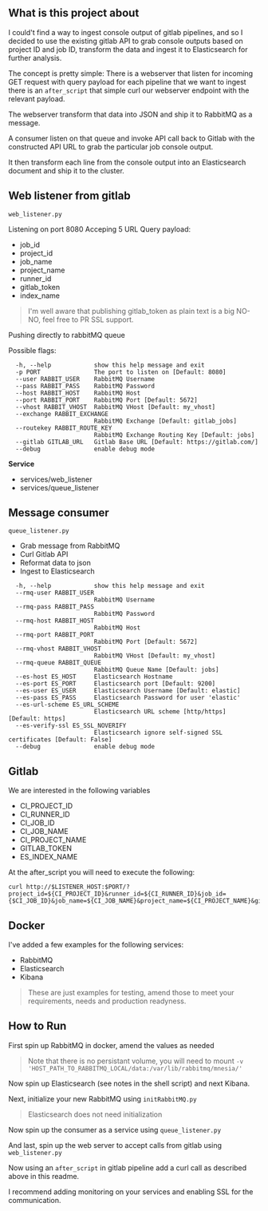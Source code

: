 ## What is this project about

I could't find a way to ingest console output of gitlab pipelines,
and so I decided to use the existing gitlab API to grab console outputs
based on project ID and job ID, transform the data and ingest it to Elasticsearch
for further analysis.

The concept is pretty simple:
There is a webserver that listen for incoming GET request with query payload
for each pipeline that we want to ingest there is an `after_script` that simple curl
our webserver endpoint with the relevant payload.

The webserver transform that data into JSON and ship it to RabbitMQ as a message.

A consumer listen on that queue and invoke API call back to Gitlab with the constructed
API URL to grab the particular job console output.

It then transform each line from the console output into an Elasticsearch document and ship it to the cluster.


## Web listener from gitlab
`web_listener.py`

Listening on port 8080
Acceping 5 URL Query payload:

- job_id
- project_id
- job_name
- project_name
- runner_id
- gitlab_token
- index_name

> I'm well aware that publishing gitlab_token as plain text is a big NO-NO, feel free to PR SSL support.

Pushing directly to rabbitMQ queue

Possible flags:
```
  -h, --help            show this help message and exit
  -p PORT               The port to listen on [Default: 8080]
  --user RABBIT_USER    RabbitMQ Username
  --pass RABBIT_PASS    RabbitMQ Password
  --host RABBIT_HOST    RabbitMQ Host
  --port RABBIT_PORT    RabbitMQ Port [Default: 5672]
  --vhost RABBIT_VHOST  RabbitMQ VHost [Default: my_vhost]
  --exchange RABBIT_EXCHANGE
                        RabbitMQ Exchange [Default: gitlab_jobs]
  --routekey RABBIT_ROUTE_KEY
                        RabbitMQ Exchange Routing Key [Default: jobs]
  --gitlab GITLAB_URL   Gitlab Base URL [Default: https://gitlab.com/]
  --debug               enable debug mode
```

**Service**

- services/web_listener
- services/queue_listener


## Message consumer
`queue_listener.py`

- Grab message from RabbitMQ
- Curl Gitlab API
- Reformat data to json
- Ingest to Elasticsearch

```
  -h, --help            show this help message and exit
  --rmq-user RABBIT_USER
                        RabbitMQ Username
  --rmq-pass RABBIT_PASS
                        RabbitMQ Password
  --rmq-host RABBIT_HOST
                        RabbitMQ Host
  --rmq-port RABBIT_PORT
                        RabbitMQ Port [Default: 5672]
  --rmq-vhost RABBIT_VHOST
                        RabbitMQ VHost [Default: my_vhost]
  --rmq-queue RABBIT_QUEUE
                        RabbitMQ Queue Name [Default: jobs]
  --es-host ES_HOST     Elasticsearch Hostname
  --es-port ES_PORT     Elasticsearch port [Default: 9200]
  --es-user ES_USER     Elasticsearch Username [Default: elastic]
  --es-pass ES_PASS     Elasticsearch Password for user 'elastic'
  --es-url-scheme ES_URL_SCHEME
                        Elasticsearch URL scheme [http/https] [Default: https]
  --es-verify-ssl ES_SSL_NOVERIFY
                        Elasticsearch ignore self-signed SSL certificates [Default: False]
  --debug               enable debug mode
```


## Gitlab

We are interested in the following variables
- CI_PROJECT_ID
- CI_RUNNER_ID
- CI_JOB_ID
- CI_JOB_NAME
- CI_PROJECT_NAME
- GITLAB_TOKEN
- ES_INDEX_NAME

At the after_script you will need to execute the following:
```
curl http://$LISTENER_HOST:$PORT/?project_id=${CI_PROJECT_ID}&runner_id=${CI_RUNNER_ID}&job_id={$CI_JOB_ID}&job_name=${CI_JOB_NAME}&project_name=${CI_PROJECT_NAME}&gitlab_token=${GITLAB_TOKEN}&index_name=${ES_INDEX_NAME}
```


## Docker

I've added a few examples for the following services:
- RabbitMQ
- Elasticsearch
- Kibana

> These are just examples for testing, amend those to meet your requirements, needs and production readyness.

## How to Run

First spin up RabbitMQ in docker, amend the values as needed
> Note that there is no persistant volume, you will need to mount `-v 'HOST_PATH_TO_RABBITMQ_LOCAL/data:/var/lib/rabbitmq/mnesia/'`

Now spin up Elasticsearch (see notes in the shell script) and next Kibana.

Next, initialize your new RabbitMQ using `initRabbitMQ.py`
> Elasticsearch does not need initialization

Now spin up the consumer as a service using `queue_listener.py`

And last, spin up the web server to accept calls from gitlab using `web_listener.py`

Now using an `after_script` in gitlab pipeline add a curl call as described above in this readme.

I recommend adding monitoring on your services and enabling SSL for the communication.
